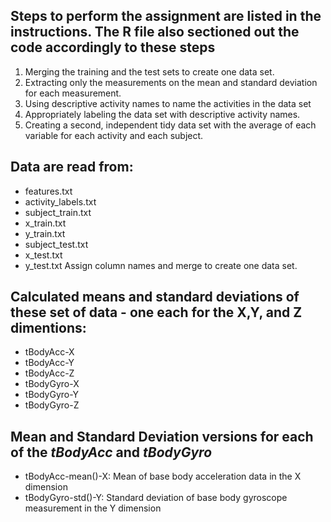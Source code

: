 ## Steps to perform the assignment are listed in the instructions. The R file also sectioned out the code accordingly to these steps

1. Merging the training and the test sets to create one data set.
2. Extracting only the measurements on the mean and standard deviation for each measurement. 
3. Using descriptive activity names to name the activities in the data set
4. Appropriately labeling the data set with descriptive activity names. 
5. Creating a second, independent tidy data set with the average of each variable for each activity and each subject. 
## Data are read from:
- features.txt
- activity_labels.txt
- subject_train.txt
- x_train.txt
- y_train.txt
- subject_test.txt
- x_test.txt
- y_test.txt
Assign column names and merge to create one data set.
## Calculated means and standard deviations of these set of data - one each for the X,Y, and Z dimentions:
- tBodyAcc-X
- tBodyAcc-Y
- tBodyAcc-Z
- tBodyGyro-X
- tBodyGyro-Y
- tBodyGyro-Z

## Mean and Standard Deviation versions for each of the *tBodyAcc* and *tBodyGyro*
- tBodyAcc-mean()-X: Mean of base body acceleration data in the X dimension
- tBodyGyro-std()-Y: Standard deviation of base body gyroscope measurement in the Y dimension
